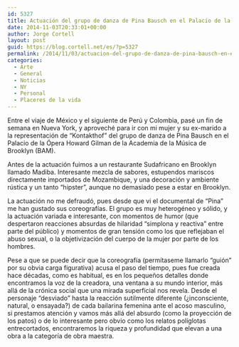 ```yaml
---
id: 5327
title: Actuación del grupo de danza de Pina Bausch en el Palacio de la Ópera Howard Gilman de la Academia de la Música de Brooklyn (BAM)
date: 2014-11-03T20:33:01+00:00
author: Jorge Cortell
layout: post
guid: https://blog.cortell.net/es/?p=5327
permalink: /2014/11/03/actuacion-del-grupo-de-danza-de-pina-bausch-en-el-palacio-de-la-opera-howard-gilman-de-la-academia-de-la-musica-de-brooklyn-bam/
categories:
  - Arte
  - General
  - Noticias
  - NY
  - Personal
  - Placeres de la vida
---
```

Entre el viaje de México y el siguiente de Perú y Colombia, pasé un fin de semana en Nueva York, y aproveché para ir con mi mujer y su ex-marido a la representación de “Kontakthof” del grupo de danza de Pina Bausch en el Palacio de la Ópera Howard Gilman de la Academia de la Música de Brooklyn (BAM).

Antes de la actuación fuimos a un restaurante Sudafricano en Brooklyn llamado Madiba. Interesante mezcla de sabores, estupendos mariscos directamente importados de Mozambique, y una decoración y ambiente rústica y un tanto “hipster”, aunque no demasiado pese a estar en Brooklyn.

La actuación no me defraudó, pues desde que vi el documental de “Pina” me han gustado sus coreografías. El grupo es muy heterogéneo y sólido, y la actuación variada e interesante, con momentos de humor (que despertaron reacciones absurdas de hilaridad “simplona y reactiva” entre parte del público) y momentos de gran tensión como los que reflejaban el abuso sexual, o la objetivización del cuerpo de la mujer por parte de los hombres.

Pese a que se puede decir que la coreografía (permítaseme llamarlo “guión” por su obvia carga figurativa) acusa el paso del tiempo, pues fue creada hace décadas, como es habitual, es en los pequeños detalles donde encontramos la voz de la creadora, una ventana a su mundo interior, más allá de la crónica social que una mirada superficial nos revela. Desde el personaje “desviado” hasta la reacción sutilmente diferente (¿inconsciente, natural, o ensayada?) de cada bailarina femenina ante el acoso masculino, si prestamos atención y vamos más allá del absurdo (como la proyección de los patos) o de lo interesante pero obvio como los relatos políglotas entrecortados, encontraremos la riqueza y profundidad que elevan a una obra a la categoría de obra maestra.
